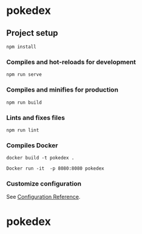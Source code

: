 # pokedex

## Project setup
```
npm install
```

### Compiles and hot-reloads for development
```
npm run serve
```

### Compiles and minifies for production
```
npm run build
```

### Lints and fixes files
```
npm run lint
```

### Compiles Docker
```
docker build -t pokedex .
```
```
Docker run -it  -p 8080:8080 pokedex
```

### Customize configuration
See [Configuration Reference](https://cli.vuejs.org/config/).
# pokedex
